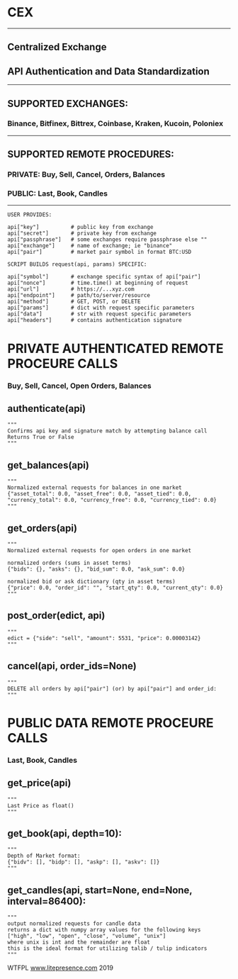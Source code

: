 # CEX
---------------------------------------------------------------------------
## Centralized Exchange 
## API Authentication and Data Standardization
----------------------------------------------------------------------------
## SUPPORTED EXCHANGES:
### Binance, Bitfinex, Bittrex, Coinbase, Kraken, Kucoin, Poloniex
----------------------------------------------------------------------------
## SUPPORTED REMOTE PROCEDURES:

### PRIVATE: Buy, Sell, Cancel, Orders, Balances
### PUBLIC: Last, Book, Candles
----------------------------------------------------------------------------

    USER PROVIDES:

    api["key"]          # public key from exchange
    api["secret"]       # private key from exchange
    api["passphrase"]   # some exchanges require passphrase else ""
    api["exchange"]     # name of exchange; ie "binance"
    api["pair"]         # market pair symbol in format BTC:USD

    SCRIPT BUILDS request(api, params) SPECIFIC:

    api["symbol"]       # exchange specific syntax of api["pair"]
    api["nonce"]        # time.time() at beginning of request
    api["url"]          # https://...xyz.com
    api["endpoint"]     # path/to/server/resource
    api["method"]       # GET, POST, or DELETE
    api["params"]       # dict with request specific parameters
    api["data"]         # str with request specific parameters
    api["headers"]      # contains authentication signature


# PRIVATE AUTHENTICATED REMOTE PROCEURE CALLS
### Buy, Sell, Cancel, Open Orders, Balances

## authenticate(api)
    """
    Confirms api key and signature match by attempting balance call
    Returns True or False
    """
       
## get_balances(api)
    """
    Normalized external requests for balances in one market
    {"asset_total": 0.0, "asset_free": 0.0, "asset_tied": 0.0,
    "currency_total": 0.0, "currency_free": 0.0, "currency_tied": 0.0}
    """
    
## get_orders(api)
    """
    Normalized external requests for open orders in one market

    normalized orders (sums in asset terms)
    {"bids": {}, "asks": {}, "bid_sum": 0.0, "ask_sum": 0.0}

    normalized bid or ask dictionary (qty in asset terms)
    {"price": 0.0, "order_id": "", "start_qty": 0.0, "current_qty": 0.0}
    """
    
## post_order(edict, api)
    """
    edict = {"side": "sell", "amount": 5531, "price": 0.00003142}
    """
    
## cancel(api, order_ids=None)
    """
    DELETE all orders by api["pair"] (or) by api["pair"] and order_id:
    """

# PUBLIC DATA REMOTE PROCEURE CALLS
### Last, Book, Candles

## get_price(api)
    """
    Last Price as float()
    """
    
## get_book(api, depth=10):
    """
    Depth of Market format:
    {"bidv": [], "bidp": [], "askp": [], "askv": []}
    """
    
## get_candles(api, start=None, end=None, interval=86400):
    """
    output normalized requests for candle data
    returns a dict with numpy array values for the following keys
    ["high", "low", "open", "close", "volume", "unix"]
    where unix is int and the remainder are float
    this is the ideal format for utilizing talib / tulip indicators
    """
    
    
WTFPL www.litepresence.com 2019
